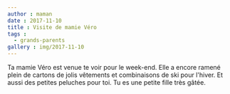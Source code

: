 ```yaml
---
author : maman
date : 2017-11-10
title : Visite de mamie Véro
tags : 
  - grands-parents
gallery : img/2017-11-10
---
```


Ta mamie Véro est venue te voir pour le week-end. Elle a encore ramené plein de cartons de jolis vêtements et combinaisons de ski pour l'hiver. Et aussi des petites peluches pour toi. Tu es une petite fille très gâtée.